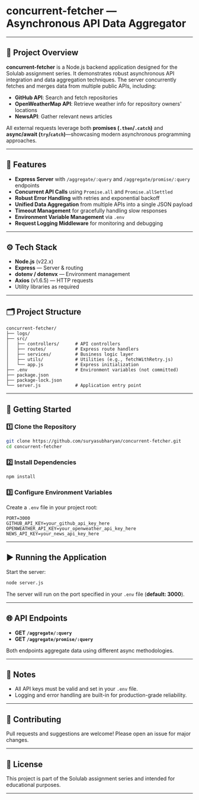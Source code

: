 # concurrent-fetcher — Asynchronous API Data Aggregator

---

## 📝 Project Overview

**concurrent-fetcher** is a Node.js backend application designed for the Solulab assignment series. It demonstrates robust asynchronous API integration and data aggregation techniques. The server concurrently fetches and merges data from multiple public APIs, including:

- **GitHub API**: Search and fetch repositories
- **OpenWeatherMap API**: Retrieve weather info for repository owners' locations
- **NewsAPI**: Gather relevant news articles

All external requests leverage both **promises (`.then`/`.catch`)** and **async/await (`try`/`catch`)**—showcasing modern asynchronous programming approaches.

---

## 🎯 Features

- **Express Server** with `/aggregate/:query` and `/aggregate/promise/:query` endpoints
- **Concurrent API Calls** using `Promise.all` and `Promise.allSettled`
- **Robust Error Handling** with retries and exponential backoff
- **Unified Data Aggregation** from multiple APIs into a single JSON payload
- **Timeout Management** for gracefully handling slow responses
- **Environment Variable Management** via `.env`
- **Request Logging Middleware** for monitoring and debugging

---

## ⚙️ Tech Stack

- **Node.js** (v22.x)
- **Express** — Server & routing
- **dotenv / dotenvx** — Environment management
- **Axios** (v1.6.5) — HTTP requests
- Utility libraries as required

---

## 🗂️ Project Structure

```plaintext
concurrent-fetcher/
├── logs/
├── src/
│   ├── controllers/      # API controllers
│   ├── routes/           # Express route handlers
│   ├── services/         # Business logic layer
│   ├── utils/            # Utilities (e.g., fetchWithRetry.js)
│   └── app.js            # Express initialization
├── .env                  # Environment variables (not committed)
├── package.json
├── package-lock.json
└── server.js             # Application entry point
```

---

## 🚀 Getting Started

### 1️⃣ Clone the Repository

```bash
git clone https://github.com/suryasubharyan/concurrent-fetcher.git
cd concurrent-fetcher
```

### 2️⃣ Install Dependencies

```bash
npm install
```

### 3️⃣ Configure Environment Variables

Create a `.env` file in your project root:

```
PORT=3000
GITHUB_API_KEY=your_github_api_key_here
OPENWEATHER_API_KEY=your_openweather_api_key_here
NEWS_API_KEY=your_news_api_key_here
```

---

## ▶️ Running the Application

Start the server:

```bash
node server.js
```

The server will run on the port specified in your `.env` file (**default: 3000**).

---

## 🌐 API Endpoints

- **GET `/aggregate/:query`**
- **GET `/aggregate/promise/:query`**

Both endpoints aggregate data using different async methodologies.

---

## 📢 Notes

- All API keys must be valid and set in your `.env` file.
- Logging and error handling are built-in for production-grade reliability.

---

## 🤝 Contributing

Pull requests and suggestions are welcome! Please open an issue for major changes.

---

## 📄 License

This project is part of the Solulab assignment series and intended for educational purposes.

---

